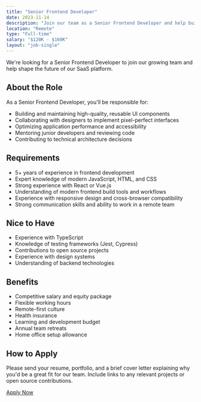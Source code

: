 ```yaml
---
title: "Senior Frontend Developer"
date: 2023-11-14
description: "Join our team as a Senior Frontend Developer and help build the next generation of our SaaS platform"
location: "Remote"
type: "Full-time"
salary: "$120K - $160K"
layout: "job-single"
---
```


We're looking for a Senior Frontend Developer to join our growing team and help shape the future of our SaaS platform.

## About the Role

As a Senior Frontend Developer, you'll be responsible for:

- Building and maintaining high-quality, reusable UI components
- Collaborating with designers to implement pixel-perfect interfaces
- Optimizing application performance and accessibility
- Mentoring junior developers and reviewing code
- Contributing to technical architecture decisions

## Requirements

- 5+ years of experience in frontend development
- Expert knowledge of modern JavaScript, HTML, and CSS
- Strong experience with React or Vue.js
- Understanding of modern frontend build tools and workflows
- Experience with responsive design and cross-browser compatibility
- Strong communication skills and ability to work in a remote team

## Nice to Have

- Experience with TypeScript
- Knowledge of testing frameworks (Jest, Cypress)
- Contributions to open source projects
- Experience with design systems
- Understanding of backend technologies

## Benefits

- Competitive salary and equity package
- Flexible working hours
- Remote-first culture
- Health insurance
- Learning and development budget
- Annual team retreats
- Home office setup allowance

## How to Apply

Please send your resume, portfolio, and a brief cover letter explaining why you'd be a great fit for our team. Include links to any relevant projects or open source contributions.

[Apply Now](mailto:careers@example.com)
